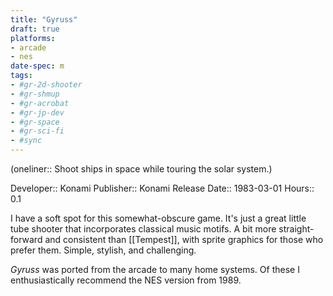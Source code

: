 ```yaml
---
title: "Gyruss"
draft: true
platforms:
- arcade
- nes
date-spec: m
tags:
- #gr-2d-shooter 
- #gr-shmup 
- #gr-acrobat 
- #gr-jp-dev 
- #gr-space 
- #gr-sci-fi 
- #sync
---
```


(oneliner:: Shoot ships in space while touring the solar system.)

Developer:: Konami
Publisher:: Konami
Release Date:: 1983-03-01
Hours:: 0.1

I have a soft spot for this somewhat-obscure game. It's just a great little tube shooter that incorporates classical music motifs. A bit more straight-forward and consistent than [[Tempest]], with sprite graphics for those who prefer them. Simple, stylish, and challenging.

*Gyruss* was ported from the arcade to many home systems. Of these I enthusiastically recommend the NES version from 1989.